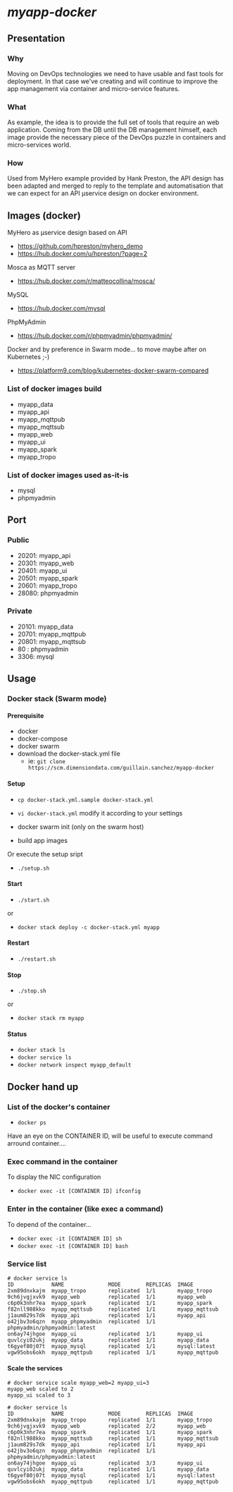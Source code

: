 # *myapp-docker*

## Presentation

### Why

Moving on DevOps technologies we need to have usable and fast tools for deployment.
In that case we've creating and will continue to improve the app management via container and micro-service features.

### What

As example, the idea is to provide the full set of tools that require an web application.
Coming from the DB until the DB management himself, each image provide the necessary piece of the DevOps puzzle in containers and micro-services world.

### How

Used from MyHero example provided by Hank Preston, the API design has been adapted and merged to reply to the template and automatisation that we can expect for an API µservice design on docker environment.

## Images (docker)

MyHero as µservice design based on API
* https://github.com/hpreston/myhero_demo
* https://hub.docker.com/u/hpreston/?page=2

Mosca as MQTT server
* https://hub.docker.com/r/matteocollina/mosca/

MySQL
* https://hub.docker.com/mysql

PhpMyAdmin
* https://hub.docker.com/r/phpmyadmin/phpmyadmin/

Docker and by preference in Swarm mode... to move maybe after on Kubernetes ;-)
* https://platform9.com/blog/kubernetes-docker-swarm-compared

### List of docker images build

* myapp_data
* myapp_api
* myapp_mqttpub
* myapp_mqttsub
* myapp_web
* myapp_ui
* myapp_spark
* myapp_tropo

### List of docker images used as-it-is

* mysql
* phpmyadmin

## Port

### Public

* 20201: myapp_api
* 20301: myapp_web
* 20401: myapp_ui
* 20501: myapp_spark
* 20601: myapp_tropo
* 28080: phpmyadmin

### Private

* 20101: myapp_data
* 20701: myapp_mqttpub
* 20801: myapp_mqttsub
* 80  : phpmyadmin
* 3306: mysql

## Usage

### Docker stack (Swarm mode)

#### Prerequisite

* docker
* docker-compose
* docker swarm
* download the docker-stack.yml file
  * ie: `git clone https://scm.dimensiondata.com/guillain.sanchez/myapp-docker`

#### Setup

* `cp docker-stack.yml.sample docker-stack.yml`
* `vi docker-stack.yml` modify it according to your settings


* docker swarm init (only on the swarm host)
* build app images

Or execute the setup sript

* `./setup.sh`

#### Start

* `./start.sh`

or

* `docker stack deploy -c docker-stack.yml myapp`

#### Restart

* `./restart.sh`

#### Stop

* `./stop.sh`

or

* `docker stack rm myapp`

#### Status

* `docker stack ls`
* `docker service ls`
* `docker network inspect myapp_default`

## Docker hand up

### List of the docker's container

* `docker ps`

Have an eye on the CONTAINER ID, will be useful to execute command arround container....


### Exec command in the container

To display the NIC configuration

* `docker exec -it [CONTAINER ID] ifconfig`

### Enter in the container (like exec a command)

To depend of the container...

* `docker exec -it [CONTAINER ID] sh`
* `docker exec -it [CONTAINER ID] bash`

### Service list

```
# docker service ls
ID            NAME              MODE        REPLICAS  IMAGE
2xm89dnxkajm  myapp_tropo       replicated  1/1       myapp_tropo
9ch6jvgjxvk9  myapp_web         replicated  1/1       myapp_web
c6p0k3nhr7ea  myapp_spark       replicated  1/1       myapp_spark
f82nll988kko  myapp_mqttsub     replicated  1/1       myapp_mqttsub
j1aum829s7dk  myapp_api         replicated  1/1       myapp_api
o42jbv3o6qzn  myapp_phpmyadmin  replicated  1/1       phpmyadmin/phpmyadmin:latest
on6ay74jhgoe  myapp_ui          replicated  1/1       myapp_ui
quvlcyi02ukj  myapp_data        replicated  1/1       myapp_data
t6gyef80j07t  myapp_mysql       replicated  1/1       mysql:latest
vgw95obs6okh  myapp_mqttpub     replicated  1/1       myapp_mqttpub
```

#### Scale the services

```
# docker service scale myapp_web=2 myapp_ui=3
myapp_web scaled to 2
myapp_ui scaled to 3

# docker service ls
ID            NAME              MODE        REPLICAS  IMAGE
2xm89dnxkajm  myapp_tropo       replicated  1/1       myapp_tropo
9ch6jvgjxvk9  myapp_web         replicated  2/2       myapp_web
c6p0k3nhr7ea  myapp_spark       replicated  1/1       myapp_spark
f82nll988kko  myapp_mqttsub     replicated  1/1       myapp_mqttsub
j1aum829s7dk  myapp_api         replicated  1/1       myapp_api
o42jbv3o6qzn  myapp_phpmyadmin  replicated  1/1       phpmyadmin/phpmyadmin:latest
on6ay74jhgoe  myapp_ui          replicated  3/3       myapp_ui
quvlcyi02ukj  myapp_data        replicated  1/1       myapp_data
t6gyef80j07t  myapp_mysql       replicated  1/1       mysql:latest
vgw95obs6okh  myapp_mqttpub     replicated  1/1       myapp_mqttpub
```

